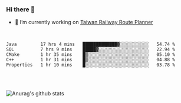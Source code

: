 ### Hi there 👋

- 🔭 I’m currently working on [Taiwan Railway Route Planner](https://github.com/Taiwan-Railway-Route-Planner)

<br/>

<!--START_SECTION:waka-->
```text
Java         17 hrs 4 mins   █████████████▓░░░░░░░░░░░   54.74 % 
SQL          7 hrs 9 mins    █████▓░░░░░░░░░░░░░░░░░░░   22.94 % 
CMake        1 hr 35 mins    █▒░░░░░░░░░░░░░░░░░░░░░░░   05.10 % 
C++          1 hr 31 mins    █▒░░░░░░░░░░░░░░░░░░░░░░░   04.88 % 
Properties   1 hr 10 mins    █░░░░░░░░░░░░░░░░░░░░░░░░   03.78 % 
```
<!--END_SECTION:waka-->

<br/>
<br/>

![Anurag's github stats](https://github-readme-stats.vercel.app/api?username=DepickereSven&show_icons=true&theme=tokyonight)



<!--
**DepickereSven/DepickereSven** is a ✨ _special_ ✨ repository because its `README.md` (this file) appears on your GitHub profile.

Here are some ideas to get you started:

- 🔭 I’m currently working on ...
- 🌱 I’m currently learning ...
- 👯 I’m looking to collaborate on ...
- 🤔 I’m looking for help with ...
- 💬 Ask me about ...
- 📫 How to reach me: ...
- 😄 Pronouns: ...
- ⚡ Fun fact: ...
-->
